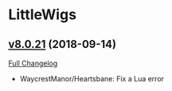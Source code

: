 # LittleWigs

## [v8.0.21](https://github.com/BigWigsMods/LittleWigs/tree/v8.0.21) (2018-09-14)
[Full Changelog](https://github.com/BigWigsMods/LittleWigs/compare/v8.0.20...v8.0.21)

- WaycrestManor/Heartsbane: Fix a Lua error  
